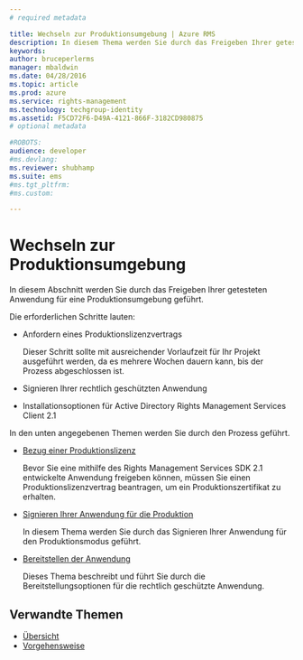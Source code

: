 ```yaml
---
# required metadata

title: Wechseln zur Produktionsumgebung | Azure RMS
description: In diesem Thema werden Sie durch das Freigeben Ihrer getesteten Anwendung für eine Produktionsumgebung geführt.
keywords:
author: bruceperlerms
manager: mbaldwin
ms.date: 04/28/2016
ms.topic: article
ms.prod: azure
ms.service: rights-management
ms.technology: techgroup-identity
ms.assetid: F5CD72F6-D49A-4121-866F-3182CD980875
# optional metadata

#ROBOTS:
audience: developer
#ms.devlang:
ms.reviewer: shubhamp
ms.suite: ems
#ms.tgt_pltfrm:
#ms.custom:

---
```


# Wechseln zur Produktionsumgebung

In diesem Abschnitt werden Sie durch das Freigeben Ihrer getesteten Anwendung für eine Produktionsumgebung geführt.

Die erforderlichen Schritte lauten:

-   Anfordern eines Produktionslizenzvertrags

    Dieser Schritt sollte mit ausreichender Vorlaufzeit für Ihr Projekt ausgeführt werden, da es mehrere Wochen dauern kann, bis der Prozess abgeschlossen ist.

-   Signieren Ihrer rechtlich geschützten Anwendung
-   Installationsoptionen für Active Directory Rights Management Services Client 2.1

In den unten angegebenen Themen werden Sie durch den Prozess geführt.

- [Bezug einer Produktionslizenz](obtaining-a-production-license.md)

  Bevor Sie eine mithilfe des Rights Management Services SDK 2.1 entwickelte Anwendung freigeben können, müssen Sie einen Produktionslizenzvertrag beantragen, um ein Produktionszertifikat zu erhalten.
- [Signieren Ihrer Anwendung für die Produktion](signing-your-application-for-production.md)

  In diesem Thema werden Sie durch das Signieren Ihrer Anwendung für den Produktionsmodus geführt.

- [Bereitstellen der Anwendung](deploying-your-application.md)

  Dieses Thema beschreibt und führt Sie durch die Bereitstellungsoptionen für die rechtlich geschützte Anwendung.
 

## Verwandte Themen

* [Übersicht](ad-rms-overview.md)
* [Vorgehensweise](how-to-use-msipc.md)
 

 


<!--HONumber=Apr16_HO4-->


